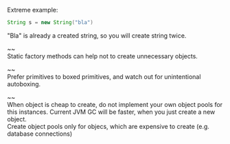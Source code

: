 Extreme example:  
```java
String s = new String("bla")
```
"Bla" is already a created string, so you will create string twice.

~~  
Static factory methods can help not to create unnecessary objects.  

~~  
Prefer primitives to boxed primitives, and watch out for unintentional autoboxing.

~~  
When object is cheap to create, do not implement your own object pools for this instances. Current JVM GC will
be faster, when you just create a new object.  
Create object pools only for objecs, which are expensive to create (e.g. database connections)
 

